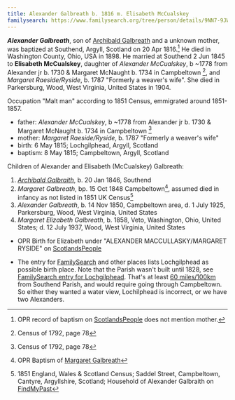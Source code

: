 ```yaml
---
title: Alexander Galbreath b. 1816 m. Elisabeth McCualskey
familysearch: https://www.familysearch.org/tree/person/details/9NN7-9JW
---
```

***Alexander Galbreath***, son of  [Archibald Galbreath](galbreath-archibald-unknown.md) and a unknown mother, was baptized at Southend, Argyll, Scotland on 20 Apr 1816.[^birth] He died in Washington County, Ohio, USA in 1898.  He married at Southend 2 Jun 1845 to **Elisabeth McCualskey**, daughter of *Alexander McCualskey*, b ~1778 from Alexander jr b. 1730 & Margaret McNaught b. 1734 in Campbeltown  [^1792], and *Margaret Raeside/Ryside*, b. 1787 "Formerly a weaver's wife".  She died in  Parkersburg, Wood, West Virginia, United States in 1904.

Occupation "Malt man" according to 1851 Census, emmigrated around 1851-1857. 

- father: *Alexander McCualskey*, b ~1778 from Alexander jr b. 1730 & Margaret McNaught b. 1734 in Campbeltown  [^1792]
- mother: *Margaret Raeside/Ryside*, b. 1787 "Formerly a weaver's wife"
- birth: 6 May 1815; Lochgilphead, Argyll, Scotland
- baptism: 8 May 1815;  Campbeltown, Argyll, Scotland

Children of Alexander and Elisabeth (McCualskey) Galbreath:

1. *[Archibald Galbraith](galbraith-archibald-1846.md)*, b. 20 Jan 1846, Southend
2. *Margaret Galbreath*, bp. 15 Oct 1848 Campbeltown[^margaret1], assumed died in infancy as not listed in 1851 UK Census[^census1851]
3. *Alexander Galbreath*, b. 14 Nov 1850, Campbeltown area, d. 1 July 1925, Parkersburg, Wood, West Virginia, United States
4. *Margaret Elizabeth Galbreath*, b. 1858, Veto, Washington, Ohio, United States; d. 12 July 1937, Wood, West Virginia, United States

- OPR Birth for Elizabeth  under "ALEXANDER MACCULLASKY/MARGARET RYSIDE" on [ScotlandsPeople](https://www.scotlandspeople.gov.uk/record-results?search_type=people&event=%28B%20OR%20C%20OR%20S%29&record_type%5B0%5D=opr_births&church_type=Old%20Parish%20Registers&dl_cat=church&dl_rec=church-births-baptisms&surname=MACCULLASKY&surname_so=soundex&forename=ELIZABETH&forename_so=syn&sex=F&from_year=1815&to_year=1815&parent_names=MACCULLASKY&parent_names_so=exact&parent_name_two=RYSIDE&parent_name_two_so=exact&county=ARGYLL&record=Church%20of%20Scotland%20%28old%20parish%20registers%29%20Roman%20Catholic%20Church%20Other%20churches&rd_real_name%5B0%5D=CAMPBELTOWN%20%28LANDWARD%29%20OR%20CAMPBELTOWN%20%28BURGH%29%20OR%20CAMPBELTOWN&rd_display_name%5B0%5D=CAMPBELTOWN%20%28LANDWARD%29%7CCAMPBELTOWN%20%28BURGH%29%7CCAMPBELTOWN_CAMPBELTOWN&rd_label%5B0%5D=CAMPBELTOWN&rd_name%5B0%5D=CAMPBELTOWN%20%2ALANDWARD%2A%20OR%20CAMPBELTOWN%20%2ABURGH%2A%20OR%20CAMPBELTOWN)

- The entry for [FamilySearch](https://www.familysearch.org/tree/person/details/9NN7-9JW) and other places lists Lochgilphead as possible birth place.  Note that the Parish wasn't built until 1828, see [FamilySearch entry for Lochgilphead](https://www.familysearch.org/wiki/en/Lochgilphead,_Argyllshire,_Scotland_Genealogy).  That's at least [60 miles/100km](https://goo.gl/maps/g6foj1kRxvH4bXz39) from Southend Parish, and would require going through Campbeltown.  So either they wanted a water view, Lochilphead is incorrect, or we have two Alexanders.

[^census1851]: 1851 England, Wales & Scotland Census; Saddel Street, Campbeltown, Cantyre, Argyllshire, Scotland; Household of Alexander Galbraith on  [FindMyPast](https://www.findmypast.com/transcript?id=GBC%2F1851%2F0019255793) 

[^birth]: OPR record of baptism on [ScotlandsPeople](https://www.scotlandspeople.gov.uk/view-image/nrs_opr_records/2357208?image=102) does not mention mother.

[^marriage]: OPR Marriage on [ScotlandsPeople](https://www.scotlandspeople.gov.uk/record-results?search_type=People&surname=MCCUALSKEY&forename=ELISABETH&forename_so=starts&from_year=&to_year=&surname_so=exact&church_type=Old%20Parish%20Registers&event=M&record_type[0]=opr_marriages), [direct image](https://www.scotlandspeople.gov.uk/view-image/nrs_opr_records/9530860?image=405)
    > Alexander Galbreath, Workman of Southend Parish and Elzabeth McCualskey daughter of
    > Alexr McCualskey Weaver Campbeltown were married 2nd June 1845

[^1792]: Census of 1792, page 78

[^margaret1]: OPR Baptism of [Margaret Galbreath](/sources/opr-campbeltown-births.md#1848-10-15-margaret-galbreath)
